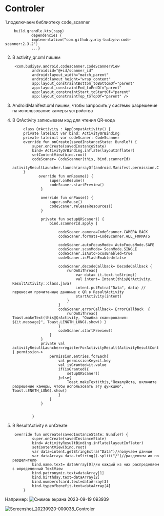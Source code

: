 # Controler
1.подключаем библиотеку code_scanner

        build.grandle.kts(:app)
                dependencies {
                implementation("com.github.yuriy-budiyev:code-scanner:2.3.2")
                ...}
                
2. В activity_qr.xml пишем

        <com.budiyev.android.codescanner.CodeScannerView
                android:id="@+id/scanner_id"
                android:layout_width="match_parent"
                android:layout_height="wrap_content"
                app:layout_constraintBottom_toBottomOf="parent"
                app:layout_constraintEnd_toEndOf="parent"
                app:layout_constraintStart_toStartOf="parent"
                app:layout_constraintTop_toTopOf="parent" />
   
4. AndroidManifest.xml пишем, чтобы запросить у системы разрешение на использование камеры устройства
 
    <uses-permission android:name="android.permission.CAMERA" />
    <uses-feature
        android:name="android.hardware.camera"
        android:required="false" />
        
4. В QrActivity записываем код для чтения QR-кода
        
        
            class QrActivity : AppCompatActivity() {
            private lateinit var bind: ActivityQrBinding
            private lateinit var codeScaner: CodeScanner
            override fun onCreate(savedInstanceState: Bundle?) {
                super.onCreate(savedInstanceState)
                bind= ActivityQrBinding.inflate(layoutInflater)
                setContentView(bind.root)
                codeScaner= CodeScanner(this, bind.scannerId)
                activityResultLauncher.launch(arrayOf(android.Manifest.permission.CAMERA))
            }
                   override fun onResume() {
                        super.onResume()
                        codeScaner.startPreview()
                    }
                
                    override fun onPause() {
                        super.onPause()
                        codeScaner.releaseResources()
                    }
                
                    private fun setupQRScaner() {
                        bind.scannerId.apply {
                
                            codeScaner.camera=CodeScanner.CAMERA_BACK
                            codeScaner.formats=CodeScanner.ALL_FORMATS
                
                            codeScaner.autoFocusMode= AutoFocusMode.SAFE
                            codeScaner.scanMode= ScanMode.SINGLE
                            codeScaner.isAutoFocusEnabled=true
                            codeScaner.isFlashEnabled=false
                
                            codeScaner.decodeCallback= DecodeCallback {
                                runOnUiThread{
                                    var data= it.text.toString()
                                    val intent= Intent(this@QrActivity, ResultActivity::class.java)
                                    intent.putExtra("Data", data) //переносим прочитанные даннные с QR в ResultActivity
                                    startActivity(intent)
                                }
                            }
                            codeScaner.errorCallback= ErrorCallback  {
                                runOnUiThread{ Toast.makeText(this@QrActivity, "Ошибка сканирования: ${it.message}", Toast.LENGTH_LONG).show() }
                            }
                            codeScaner.startPreview()
                        }
                    }
                    private val activityResultLauncher=registerForActivityResult(ActivityResultContracts.RequestMultiplePermissions()){ permission->
                        permission.entries.forEach{
                            val permissionKey=it.key
                            val isGranted=it.value
                            if(isGranted){
                                setupQRScaner()
                            }else{
                                Toast.makeText(this,"Пожалуйста, включите разрешение камеры, чтобы использовать эту функцию", Toast.LENGTH_LONG).show()
                            }
                        }
                    }
                
                
                }
6. В ResultActivity в onCreate
   
        override fun onCreate(savedInstanceState: Bundle?) {
                super.onCreate(savedInstanceState)
                bind= ActivityResultBinding.inflate(layoutInflater)
                setContentView(bind.root)
                var data=intent.getStringExtra("Data")//получаем данные
                var dataArray= data.toString().split("/")//разделяем их по разделителю
                bind.name.text= dataArray[0]//и каждый из них распределяем в определенный TextView
                bind.patronymic.text=dataArray[1]
                bind.birthday.text=dataArray[2]
                bind.numberofcard.text=dataArray[3]
                bind.typeofbenefit.text=dataArray[4]
            }

Например:
![Снимок экрана 2023-09-19 093939](https://github.com/Jihiko4459/Controler/assets/123885194/8523615e-9c30-44c4-b1f8-21def608dedd)

![Screenshot_20230920-000038_Controler](https://github.com/Jihiko4459/Controler/assets/123885194/bf900324-f7cb-482e-9a3f-a2b3c870d38d)
